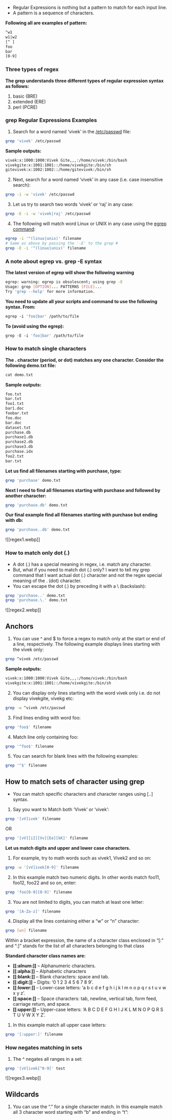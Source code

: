 - Regular Expressions is nothing but a pattern to match for each input line.
- A pattern is a sequence of characters.

**Following all are examples of pattern:**
```sh
^w1
w1|w2
[^ ]
foo
bar
[0-9]
```

### Three types of regex
**The grep understands three different types of regular expression syntax as follows:**
1. basic (BRE)
2. extended (ERE)
3. perl (PCRE)

### grep Regular Expressions Examples

1. Search for a word named ‘vivek’ in the [/etc/passwd](https://www.cyberciti.biz/faq/understanding-etcpasswd-file-format/ "Understanding /etc/passwd File Format") file:
```sh
grep 'vivek' /etc/passwd
```

**Sample outputs:**
```sh
vivek:x:1000:1000:Vivek Gite,,,:/home/vivek:/bin/bash
vivekgite:x:1001:1001::/home/vivekgite:/bin/sh
gitevivek:x:1002:1002::/home/gitevivek:/bin/sh
```

2. Next, search for a word named ‘vivek’ in any case (i.e. case insensitive search):
```sh
grep -i -w 'vivek' /etc/passwd
```

3. Let us try to search two words ‘vivek’ or ‘raj’ in any case:
```sh
grep -E -i -w 'vivek|raj' /etc/passwd
```

4. The following will match word Linux or UNIX in any case using the [egrep command](https://www.cyberciti.biz/faq/grep-regular-expressions/ "Regular expressions in grep ( regex ) with examples"):
```sh
egrep -i '^(linux|unix)' filename  
# Same as above by passing the '-E' to the grep #  
grep -E -i '^(linux|unix)' filename
```

### A note about egrep vs. grep -E syntax
**The latest version of egrep will show the following warning**
```sh
egrep: warning: egrep is obsolescent; using grep -E
Usage: grep [OPTION]... PATTERNS [FILE]...
Try 'grep --help' for more information.
```

**You need to update all your scripts and command to use the following syntax. From:**
```sh
egrep -i 'foo|bar' /path/to/file
```

**To (avoid using the egrep):**
```sh
grep -E -i 'foo|bar' /path/to/file
```

### How to match single characters
**The . character (period, or dot) matches any one character. Consider the following demo.txt file:**
```sh
cat demo.txt
```

**Sample outputs:**
```sh
foo.txt
bar.txt
foo1.txt
bar1.doc
foobar.txt
foo.doc
bar.doc
dataset.txt
purchase.db
purchase1.db
purchase2.db
purchase3.db
purchase.idx
foo2.txt
bar.txt
```

**Let us find all filenames starting with purchase, type:**
```sh
grep 'purchase' demo.txt
```

**Next I need to find all filenames starting with purchase and followed by another character:**
```sh
grep 'purchase.db' demo.txt
```

**Our final example find all filenames starting with purchase but ending with db:**
```sh
grep 'purchase..db' demo.txt
```

![[regex1.webp]]
### How to match only dot (.)
- A dot (.) has a special meaning in regex, i.e. match any character.
- But, what if you need to match dot (.) only? I want to tell my grep command that I want actual dot (.) character and not the regex special meaning of the . (dot) character.
- You can escape the dot (.) by preceding it with a \ (backslash):
```sh
grep 'purchase..' demo.txt  
grep 'purchase.\.' demo.txt
```

![[regex2.webp]]

## Anchors

1. You can use ^ and $ to force a regex to match only at the start or end of a line, respectively. The following example displays lines starting with the vivek only:
```sh
grep ^vivek /etc/passwd
```

**Sample outputs:**
```sh
vivek:x:1000:1000:Vivek Gite,,,:/home/vivek:/bin/bash
vivekgite:x:1001:1001::/home/vivekgite:/bin/sh
```

2. You can display only lines starting with the word vivek only i.e. do not display vivekgite, vivekg etc:
```sh
grep -w ^vivek /etc/passwd
```

3. Find lines ending with word foo:
```sh
grep 'foo$' filename
```

4. Match line only containing foo:
```sh
grep '^foo$' filename
```

5. You can search for blank lines with the following examples:
```sh
grep '^$' filename
```

## How to match sets of character using grep
- You can match specific characters and character ranges using [..] syntax.

1. Say you want to Match both ‘Vivek’ or ‘vivek’:
```sh
grep '[vV]ivek' filename
```
OR
```sh
grep '[vV][iI][Vv][Ee][kK]' filename
```

**Let us match digits and upper and lower case characters.**

1. For example, try to math words such as vivek1, Vivek2 and so on:
```sh
grep -w '[vV]ivek[0-9]' filename
```

2. In this example match two numeric digits. In other words match foo11, foo12, foo22 and so on, enter:
```sh
grep 'foo[0-9][0-9]' filename
```

3. You are not limited to digits, you can match at least one letter:
```sh
grep '[A-Za-z]' filename
```

4. Display all the lines containing either a “w” or “n” character:
```sh
grep [wn] filename
```


Within a bracket expression, the name of a character class enclosed in “[:” and “:]” stands for the list of all characters belonging to that class

**Standard character class names are:**
- **[[:alnum:]]** – Alphanumeric characters.
- **[[:alpha:]]** – Alphabetic characters
- **[[:blank:]]** – Blank characters: space and tab.
- **[[:digit:]]** – Digits: ‘0 1 2 3 4 5 6 7 8 9’.
- **[[:lower:]]** – Lower-case letters: ‘a b c d e f g h i j k l m n o p q r s t u v w x y z’.
- **[[:space:]]** – Space characters: tab, newline, vertical tab, form feed, carriage return, and space.
- **[[:upper:]]** – Upper-case letters: ‘A B C D E F G H I J K L M N O P Q R S T U V W X Y Z’.

1. In this example match all upper case letters:
```sh
grep '[:upper:]' filename
```

### How negates matching in sets
1. The ^ negates all ranges in a set:
```sh
grep '[vV]ivek[^0-9]' test
```

![[regex3.webp]]

## Wildcards
1. You can use the “.” for a single character match. In this example match all 3 character word starting with “b” and ending in “t”: